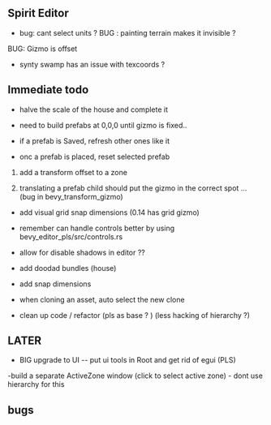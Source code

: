 

## Spirit Editor




- bug: cant select units ? 
 BUG : painting terrain makes it invisible ? 

 BUG: Gizmo is offset 
 
 
- synty swamp has an issue with texcoords ?


## Immediate todo 

 - halve the scale of the house and complete it 
 
 
-  need to build prefabs at 0,0,0 until gizmo is fixed.. 
- if a prefab is Saved,  refresh other ones like it 

 - onc a prefab is placed, reset  selected prefab 
 
 1. add a transform offset to a zone 
   
 3. translating a prefab child should put the gizmo in the correct spot ... (bug in bevy_transform_gizmo)


- add visual grid snap dimensions (0.14 has grid gizmo)


- remember can  handle controls better  by  using bevy_editor_pls/src/controls.rs




- allow for disable shadows in editor ??

- add doodad bundles (house) 

-  add snap dimensions 

- when cloning an asset, auto select the new clone 

- clean up code / refactor (pls as base ? ) (less hacking of hierarchy ?)
 
 
## LATER  


- BIG  upgrade to UI -- put ui tools in Root and get rid of egui (PLS) 

-build a separate ActiveZone window (click to select active zone) - dont use hierarchy for this 




## bugs 

 